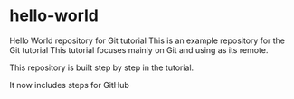 # hello-world
Hello World repository for Git tutorial
This is an example repository for the Git tutorial
This tutorial focuses mainly on Git and using as its remote.

This repository is built step by step in the tutorial.

It now includes steps for GitHub
